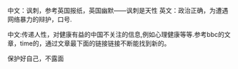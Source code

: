 中文：讽刺，参考英国报纸，英国幽默——讽刺是天性
英文：政治正确，为遭遇网络暴力的辩护，口号.

中文:传递人性，对健康有益的中国不关注的信息,例如心理健康等等.参考bbc的文章，time的，通过文章最下面的链接链接不断能找到新的。

保护好自己，不露面